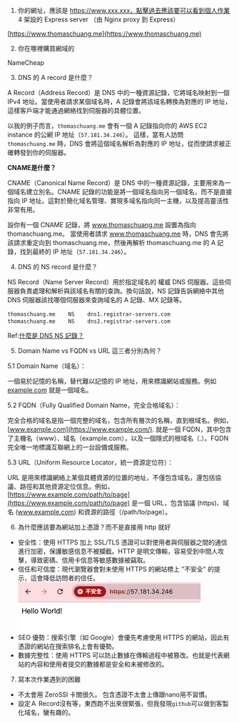 1. 你的網址，應該是 https://www.xxx.xxx，點擊過去應該要可以看到個人作業 4 架設的 Express server （由 Nginx proxy 到 Express）

[https://www.thomaschuang.me](https://www.thomaschuang.me)

2. 你在哪裡購買網域的

NameCheap

3. DNS 的 A record 是什麼？

A Record（Address Record）是 DNS 中的一種資源記錄，它將域名映射到一個 IPv4 地址。當使用者請求某個域名時，A 記錄會將該域名轉換為對應的 IP 地址，這樣客戶端才能通過網絡找到伺服器的具體位置。

以我的例子而言，`thomaschuang.me` 會有一個 A 記錄指向你的 AWS EC2 instance 的公網 IP 地址（`57.181.34.246`）。
這樣，當有人訪問 `thomaschuang.me` 時，DNS 會將這個域名解析為對應的 IP 地址，從而使請求被正確轉發到你的伺服器。

**CNAME是什麼？**

CNAME（Canonical Name Record）是 DNS 中的一種資源記錄，主要用來為一個域名建立別名。CNAME 記錄的功能是將一個域名指向另一個域名，而不是直接指向 IP 地址。這對於簡化域名管理、實現多域名指向同一主機，以及提高靈活性非常有用。

設你有一個 CNAME 記錄，將 www.thomaschuang.me 設置為指向 thomaschuang.me。
當使用者請求 www.thomaschuang.me 時，DNS 會先將該請求重定向到 thomaschuang.me，然後再解析 thomaschuang.me 的 A 記錄，找到最終的 IP 地址（`57.181.34.246`）。

4. DNS 的 NS record 是什麼？

NS Record（Name Server Record）用於指定域名的 權威 DNS 伺服器。這些伺服器負責處理和解析與該域名有關的查詢。換句話說，NS 記錄告訴網絡中其他 DNS 伺服器該找哪個伺服器來查詢域名的 A 記錄、MX 記錄等。

```
thomaschuang.me    NS    dns1.registrar-servers.com
thomaschuang.me    NS    dns2.registrar-servers.com
```

Ref:[什麼是 DNS NS 記錄？](https://www.cloudflare.com/zh-tw/learning/dns/dns-records/dns-ns-record/)

5. Domain Name vs FQDN vs URL 這三者分別為何？

5.1 Domain Name（域名）：

一個易於記憶的名稱，替代難以記憶的 IP 地址，用來標識網站或服務。例如 [example.com](https://example.com/) 就是一個域名。

5.2 FQDN（Fully Qualified Domain Name，完全合格域名）：

完全合格的域名是指一個完整的域名，包含所有層次的名稱，直到根域名。例如，[www.example.com](https://www.example.com/). 就是一個 FQDN，其中包含了主機名（www）、域名（example.com），以及一個隱式的根域名（.）。FQDN 完全唯一地標識互聯網上的一台設備或服務。

5.3 URL（Uniform Resource Locator，統一資源定位符）：

URL 是用來標識網絡上某個具體資源的位置的地址，不僅包含域名，還包括協議、路徑和其他資源定位信息。例如，[https://www.example.com/path/to/page](https://www.example.com/path/to/page) 是一個 URL，包含協議 (https)、域名 (www.example.com) 和資源的路徑（/path/to/page）。

6. 為什麼應該要為網站加上憑證？而不是直接用 http 就好

- 安全性：使用 HTTPS 加上 SSL/TLS 憑證可以對使用者與伺服器之間的通信進行加密，保護敏感信息不被攔截。HTTP 是明文傳輸，容易受到中間人攻擊，導致密碼、信用卡信息等敏感數據被竊取。
- 信任和可信度：現代瀏覽器會對未使用 HTTPS 的網站標上 "不安全" 的提示，這會降低訪問者的信任。
![不安全](image.png)
- SEO 優勢：搜索引擎（如 Google）會優先考慮使用 HTTPS 的網站，因此有憑證的網站在搜索排名上會有優勢。
- 數據完整性：使用 HTTPS 可以防止數據在傳輸過程中被篡改。也就是代表網站的內容和使用者提交的數據都是安全和未被修改的。

7. 寫本次作業遇到的困難

- 不太會用 ZeroSSl 卡關很久。 包含憑證不太會上傳跟nano用不習慣。
- 設定Ａ Record沒有等，東西跑不出來很緊張，但我發現`github`可以做到客製化域名，蠻有趣的。